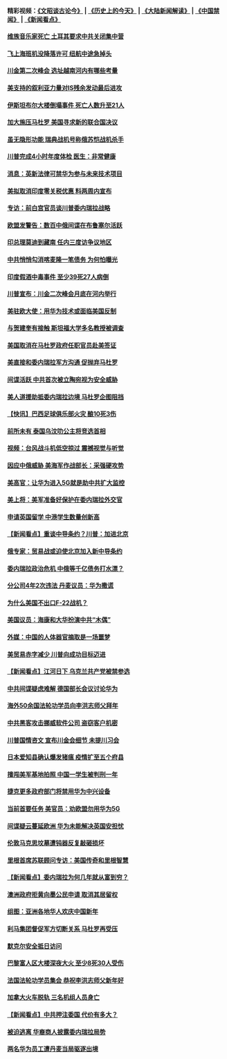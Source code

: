 #### 精彩视频：[《文昭谈古论今》](http://45.76.195.252/wenzhao) | [《历史上的今天》](http://45.76.195.252/today-in-history) | [《大陆新闻解读》](http://45.76.195.252/ntdtv-comedy) | [《中国禁闻》](http://45.76.195.252/ntdtv-news) | [《新闻看点》](http://45.76.195.252/news-insight) 

 #### [维族音乐家死亡 土耳其要求中共关闭集中营](../pages/nsc418/n11035904.md?t=02101831) 

#### [飞上海班机没降落许可 纽航中途急掉头](../pages/nsc418/n11035882.md?t=02101831) 

#### [川金第二次峰会 选址越南河内有哪些考量](../pages/nsc418/n11034808.md?t=02101831) 

#### [美支持的叙利亚力量对IS残余发动最后进攻](../pages/nsc418/n11035640.md?t=02101831) 

#### [伊斯坦布尔大楼倒塌事件 死亡人数升至21人](../pages/nsc418/n11035758.md?t=02101831) 

#### [加大施压马杜罗 美国寻求新的联合国决议](../pages/nsc418/n11035619.md?t=02101831) 

#### [虽无隐形功能 瑞典战机号称俄苏恺战机杀手](../pages/nsc418/n11035282.md?t=02101831) 

#### [川普完成4小时年度体检 医生：非常健康](../pages/nsc418/n11034715.md?t=02101831) 

#### [消息：英新法律可禁华为参与未来技术项目](../pages/nsc418/n11034647.md?t=02101831) 

#### [美拟取消印度零关税优惠 料两周内宣布](../pages/nsc418/n11034785.md?t=02101831) 

#### [专访：前白宫官员谈川普委内瑞拉战略](../pages/nsc418/n11032742.md?t=02101831) 

#### [欧盟发警告：数百中俄间谍在布鲁塞尔活跃](../pages/nsc418/n11034561.md?t=02101831) 

#### [印总理莫迪到藏南 任内三度访争议地区](../pages/nsc418/n11034513.md?t=02101831) 

#### [中共悄悄勾消喀麦隆一笔债务 为何怕曝光](../pages/nsc418/n11029114.md?t=02101831) 

#### [印度假酒中毒事件 至少39死27人病倒](../pages/nsc418/n11034259.md?t=02101831) 

#### [川普宣布：川金二次峰会月底在河内举行](../pages/nsc418/n11034200.md?t=02101831) 

#### [美驻欧大使：用华为技术或面临美国反制](../pages/nsc418/n11033036.md?t=02101831) 

#### [与贺建奎有接触 斯坦福大学多名教授被调查](../pages/nsc418/n11033215.md?t=02101831) 

#### [美国取消在马杜罗政府任职官员赴美签证](../pages/nsc418/n11033030.md?t=02101831) 

#### [美直接和委内瑞拉军方沟通 促抛弃马杜罗](../pages/nsc418/n11032973.md?t=02101831) 

#### [间谍活跃 中共首次被立陶宛视为安全威胁](../pages/nsc418/n11032894.md?t=02101831) 

#### [美人道援助抵委内瑞拉边境 马杜罗企图阻挡](../pages/nsc418/n11032425.md?t=02101831) 

#### [【快讯】巴西足球俱乐部火灾 酿10死3伤](../pages/nsc418/n11032432.md?t=02101831) 

#### [前所未有 泰国乌汶叻公主将竞选首相](../pages/nsc418/n11032312.md?t=02101831) 

#### [视频：台风战斗机低空掠过 震撼视觉与听觉](../pages/nsc418/n11032320.md?t=02101831) 

#### [因应中俄威胁 美海军作战部长：采强硬攻势](../pages/nsc418/n11032214.md?t=02101831) 

#### [美高官：让华为进入5G就是助中共扩大监控](../pages/nsc418/n11031398.md?t=02101831) 

#### [美上将：美军准备好保护在委内瑞拉外交官](../pages/nsc418/n11031207.md?t=02101831) 

#### [申请英国留学 中港学生数量创新高](../pages/nsc418/n11031065.md?t=02101831) 

#### [【新闻看点】重谈中导条约？川普：加进北京](../pages/nsc418/n11031006.md?t=02101831) 

#### [俄专家：贸易战或迫使北京加入新中导条约](../pages/nsc418/n11031121.md?t=02101831) 

#### [委内瑞拉政治危机 中俄等千亿债务打水漂？](../pages/nsc418/n11030947.md?t=02101831) 

#### [分公司4年2次违法 丹麦议员：华为撒谎](../pages/nsc418/n11030843.md?t=02101831) 

#### [为什么美国不出口F-22战机？](../pages/nsc418/n11030207.md?t=02101831) 

#### [美国议员：海康和大华扮演中共“木偶”](../pages/nsc418/n11029708.md?t=02101831) 

#### [外媒：中国的人体器官摘取是一场噩梦](../pages/nsc418/n11028665.md?t=02101831) 

#### [美贸易赤字减少 川普向成功目标迈进](../pages/nsc418/n11028907.md?t=02101831) 

#### [【新闻看点】江河日下 乌克兰共产党被禁参选](../pages/nsc418/n11028799.md?t=02101831) 

#### [中共间谍疑虑难解 德国部长会议讨论华为](../pages/nsc418/n11028800.md?t=02101831) 

#### [海外50余国法轮功学员向李洪志师父拜年](../pages/nsc418/n11010610.md?t=02101831) 

#### [中共黑客攻击挪威软件公司 盗窃客户机密](../pages/nsc418/n11028364.md?t=02101831) 

#### [川普国情咨文 宣布川金会细节 未提川习会](../pages/nsc418/n11027745.md?t=02101831) 

#### [日本爱知县确认爆发猪瘟 疫情扩至五个府县](../pages/nsc418/n11027747.md?t=02101831) 

#### [擅闯美军基地拍照 中国一学生被判刑一年](../pages/nsc418/n11026750.md?t=02101831) 

#### [捷克更多政府部门将禁用华为中兴设备](../pages/nsc418/n11026591.md?t=02101831) 

#### [当前首要任务 美官员：劝欧盟勿用华为5G](../pages/nsc418/n11026496.md?t=02101831) 

#### [间谍疑云蔓延欧洲 华为未能解决英国安担忧](../pages/nsc418/n11026440.md?t=02101831) 

#### [伦敦马克思坟墓遭钝器反复敲砸损坏](../pages/nsc418/n11026332.md?t=02101831) 

#### [里根首席苏联顾问专访：美国传奇和里根智慧](../pages/nsc418/n10994668.md?t=02101831) 

#### [【新闻看点】委内瑞拉为何几年就从富到穷？](../pages/nsc418/n11026084.md?t=02101831) 

#### [澳洲政府拒黄向墨公民申请 取消其居留权](../pages/nsc418/n11026280.md?t=02101831) 

#### [组图：亚洲各地华人欢庆中国新年](../pages/nsc418/n11026068.md?t=02101831) 

#### [利马集团督促军方切断关系 马杜罗再受压](../pages/nsc418/n11026011.md?t=02101831) 

#### [默克尔安全抵日访问](../pages/nsc418/n11025775.md?t=02101831) 

#### [巴黎富人区大楼深夜大火 至少8死30人受伤](../pages/nsc418/n11025606.md?t=02101831) 

#### [法国法轮功学员集会 恭祝李洪志师父新年好](../pages/nsc418/n11024635.md?t=02101831) 

#### [加拿大火车脱轨 三名机组人员身亡](../pages/nsc418/n11025490.md?t=02101831) 

#### [【新闻看点】中共押注委国 代价有多大？](../pages/nsc418/n11024040.md?t=02101831) 

#### [被迫逃离 华裔商人披露委内瑞拉局势](../pages/nsc418/n11024109.md?t=02101831) 

#### [两名华为员工遭丹麦当局驱逐出境](../pages/nsc418/n11024140.md?t=02101831) 

